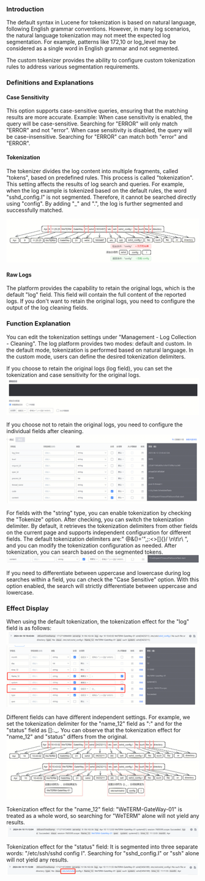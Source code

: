 ### Introduction
The default syntax in Lucene for tokenization is based on natural language, following English grammar conventions. However, in many log scenarios, the natural language tokenization may not meet the expected log segmentation. For example, patterns like 172,10 or log_level may be considered as a single word in English grammar and not segmented.

The custom tokenizer provides the ability to configure custom tokenization rules to address various segmentation requirements.

### Definitions and Explanations
#### Case Sensitivity
This option supports case-sensitive queries, ensuring that the matching results are more accurate. Example: When case sensitivity is enabled, the query will be case-sensitive. Searching for "ERROR" will only match "ERROR" and not "error". When case sensitivity is disabled, the query will be case-insensitive. Searching for "ERROR" can match both "error" and "ERROR".

#### Tokenization
The tokenizer divides the log content into multiple fragments, called "tokens", based on predefined rules. This process is called "tokenization". This setting affects the results of log search and queries. For example, when the log example is tokenized based on the default rules, the word "sshd_config.I" is not segmented. Therefore, it cannot be searched directly using "config". By adding "_" and ".", the log is further segmented and successfully matched.

![Alt text](media/20240814143901.png)

#### Raw Logs
The platform provides the capability to retain the original logs, which is the default "log" field. This field will contain the full content of the reported logs. If you don't want to retain the original logs, you need to configure the output of the log cleaning fields.

### Function Explanation
You can edit the tokenization settings under "Management - Log Collection - Cleaning". The log platform provides two modes: default and custom. In the default mode, tokenization is performed based on natural language. In the custom mode, users can define the desired tokenization delimiters.

If you choose to retain the original logs (log field), you can set the tokenization and case sensitivity for the original logs. 
![Alt text](media/20240814143902.png)

If you choose not to retain the original logs, you need to configure the individual fields after cleaning. 
![Alt text](media/20240814143903.png)

For fields with the "string" type, you can enable tokenization by checking the "Tokenize" option. After checking, you can switch the tokenization delimiter. By default, it retrieves the tokenization delimiters from other fields on the current page and supports independent configuration for different fields. The default tokenization delimiters are:" @&()='",;:<>[]{}/ \n\t\r\ ", and you can modify the tokenization configuration as needed. After tokenization, you can search based on the segmented tokens. 
![Alt text](media/20240814143904.png)

If you need to differentiate between uppercase and lowercase during log searches within a field, you can check the "Case Sensitive" option. With this option enabled, the search will strictly differentiate between uppercase and lowercase.

### Effect Display
When using the default tokenization, the tokenization effect for the "log" field is as follows:
![Alt text](media/20240814143905.png)
![Alt text](media/20240814143906.png)

Different fields can have different independent settings. For example, we set the tokenization delimiter for the "name_12" field as ":" and for the "status" field as []:._. You can observe that the tokenization effect for "name_12" and "status" differs from the original. 
![Alt text](media/20240814143907.png)
![Alt text](media/20240814143908.png)

Tokenization effect for the "name_12" field: "WeTERM-GateWay-01" is treated as a whole word, so searching for "WeTERM" alone will not yield any results.
![Alt text](media/20240814143909.png)

Tokenization effect for the "status" field: It is segmented into three separate words: "/etc/ssh/sshd config I". Searching for "sshd_config.I" or "ssh" alone will not yield any results. 
![Alt text](media/20240814143910.png)